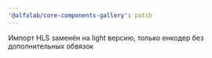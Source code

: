 ```yaml
---
'@alfalab/core-components-gallery': patch
---
```


Импорт HLS заменён на light версию, только енкодер без дополнительных обвязок
